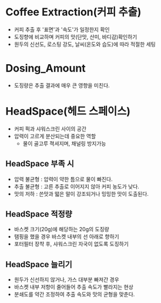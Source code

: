 # Coffee Extraction(커피 추출)
- 커피 추출 후 '표면'과 '속도'가 일정한지 확인
- 도징향에 비교하며 커피의 맛(단맛, 산미, 바디감)확인하기
- 원두의 신선도, 로스팅 강도, 날씨(온도와 습도)에 따라 적절한 세팅

# Dosing_Amount
- 도징량은 추출 결과에 매우 큰 영향을 미친다.

# HeadSpace(헤드 스페이스)
- 커피 퍽과 샤워스크린 사이의 공간
- 압력이 고르게 분산되는데 중요한 역할
    - 물이 골고루 젹셔지며, 채널링 방지가능

## HeadSpace 부족 시
- 압력 불균형 : 압력이 약한 틈으로 물이 빠진다.
- 추출 불균형 : 고른 추출로 이어지지 않아 커피 농도가 낮다.
- 맛의 저하 : 쓴맛과 떫은 말이 강조되거나 밍밍한 맛이 도출된다.

## HeadSpace 적정량
- 바스켓 크기(20g)에 해당하는 20g의 도징량
- 탬핑을 했을 경우 바스켓 내부의 선 아래로 향하기
- 포터필터 장챡 후, 샤워스크린 자국이 없도록 도징하기

## HeadSpace 늘리기
- 원두가 신선하지 않거나, 가스 대부분 빠져간 경우
- 바스켓 내부 저항이 줄어들어 추출 속도가 빨라지는 현상
- 분쇄도를 약간 조정하여 추출 속도와 맛의 균형을 맞춘다.

